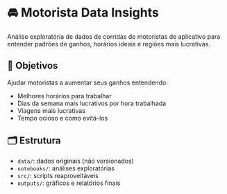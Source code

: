 # 🚘 Motorista Data Insights

Análise exploratória de dados de corridas de motoristas de aplicativo para entender padrões de ganhos, horários ideais e regiões mais lucrativas.

## 🎯 Objetivos
Ajudar motoristas a aumentar seus ganhos entendendo:

* Melhores horários para trabalhar
* Dias da semana mais lucrativos por hora trabalhada
* Viagens mais lucrativas
* Tempo ocioso e como evitá-los

## 🗂️ Estrutura
- `data/`: dados originais (não versionados)
- `notebooks/`: análises exploratórias
- `src/`: scripts reaproveitáveis
- `outputs/`: gráficos e relatórios finais
